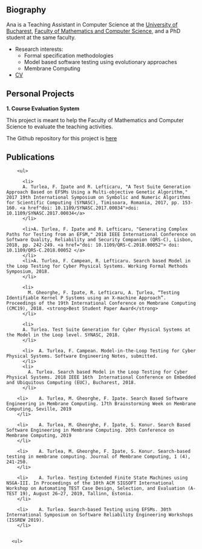 
## Biography 

Ana is a Teaching Assistant in Computer Science at the [University of Bucharest](http://www.unibuc.ro), [Faculty of Mathematics and Computer Science](http://fmi.unibuc.ro/ro/), and a PhD student at the same faculty. 

  <ul>
              <li >Research interests:
                <ul>
                  <li> Formal specification methodologies</li>
                  <li> Model based software testing using evolutionary approaches</li>
                  <li> Membrane Computing </li>
                </ul>
              </li>
              <li> <a href="https://docs.google.com/document/d/1Ep3YttzHp8acYaZHJGpS7V8V36nXezygO3R1zBWrRqU/edit" class="text-dark" >CV </a> </li>
            </ul>

## Personal Projects 

__1. Course Evaluation System__

This project is meant to help the Faculty of Mathematics and Computer Science to evaluate the teaching activities.

The Github repository for this project is [here](https://github.com/ana-org/CourseEval)


## Publications 
        <ul>
      
          <li>
          A. Turlea, F. Ipate and R. Lefticaru, "A Test Suite Generation Approach Based on EFSMs Using a Multi-objective Genetic Algorithm," 2017 19th International Symposium on Symbolic and Numeric Algorithms for Scientific Computing (SYNASC), Timisoara, Romania, 2017, pp. 153-160. <a href"doi: 10.1109/SYNASC.2017.00034">doi: 10.1109/SYNASC.2017.00034</a>
          </li>
  
          <li>A. Ţurlea, F. Ipate and R. Lefticaru, "Generating Complex Paths for Testing from an EFSM," 2018 IEEE International Conference on Software Quality, Reliability and Security Companion (QRS-C), Lisbon, 2018, pp. 242-249. <a href="doi: 10.1109/QRS-C.2018.00052"> doi: 10.1109/QRS-C.2018.00052 </a>
          </li>
          <li>A. Turlea, F. Campean, R. Lefticaru. Search based Model in the Loop Testing for Cyber Physical Systems. Working Formal Methods Symposium, 2018.
          </li>

          <li>
            M. Gheorghe, F. Ipate, R. Lefticaru, A. Ţurlea, “Testing Identifiable Kernel P Systems using an X-machine Approach”. Proceedings of the 19th International Conference on Membrane Computing (CMC19), 2018. <strong>Best Student Paper Award</strong>
          </li>

          <li>
          A. Turlea. Test Suite Generation for Cyber Physical Systems at the Model in the Loop level. SYNASC, 2018.
          </li>

          <li>  A. Turlea, F. Campean. Model-in-the-Loop Testing for Cyber Physical Systems. Software Engineering Notes, submitted.
          </li>
          <li>
            A. Turlea. Search based Model in the Loop Testing for Cyber Physical Systems. 2018 IEEE 16th  International Conference on Embedded and Ubiquitous Computing (EUC), Bucharest, 2018.
          </li>

        <li> 	A. Turlea, M. Gheorghe, F. Ipate. Search Based Software Engineering in Membrane Computing. 17th Brainstorming Week on Membrane Computing, Seville, 2019
        </li>

        <li> 	A. Turlea, M. Gheorghe, F. Ipate, S. Konur. Search Based Software Engineering in Membrane Computing. 20th Conference on Membrane Computing, 2019
        </li>

        <li> 	A. Turlea, M. Gheorghe, F. Ipate, S. Konur. Search-based testing in membrane computing. Journal of Membrane Computing, 1 (4), 241-250.
        </li>

        <li> 	A. Turlea. Testing Extended Finite State Machines using NSGA-III. In Proceedings of the 10th ACM SIGSOFT International Workshop on Automating TEST Case Design, Selection, and Evaluation (A-TEST 19), August 26–27, 2019, Tallinn, Estonia.
        </li>

        <li> 	A. Turlea. Search-based Testing using EFSMs. 30th International Symposium on Software Reliability Engineering Workshops (ISSREW 2019).
        </li>

        
      <ul>
      

